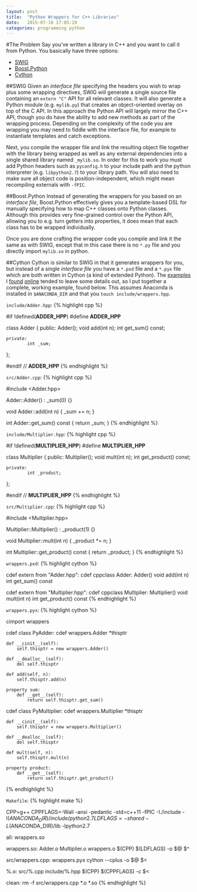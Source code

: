 ```yaml
---
layout: post
title:  "Python Wrappers for C++ Libraries"
date:   2015-07-18 17:05:19
categories: programming python
---
```

#The Problem
Say you've written a library in C++ and you want to call it from Python. You basically have three options:

* [SWIG](http://swig.org)
* [Boost.Python](http://www.boost.org/doc/libs/1_58_0/libs/python/doc/)
* [Cython](http://cython.org/)

##SWIG
Given an *interface file* specifying the headers you wish to wrap plus some wrapping directives, SWIG will generate a single source file containing an `extern "C"` API for all relevant classes. It will also generate a Python module (e.g. `mylib.py`) that creates an object-oriented overlay on top of the C API. In this approach the Python API will largely mirror the C++ API, though you do have the ability to add new methods as part of the wrapping process. Depending on the complexity of the code you are wrapping you may need to fiddle with the interface file, for example to instantiate templates and catch exceptions.

Next, you compile the wrapper file and link the resulting object file together with the library being wrapped as well as any external dependencies into a single shared library named `_mylib.so`. In order for this to work you must add Python headers such as `pyconfig.h` to your include path and the python interpreter (e.g. `libpython2.7`) to your library path. You will also need to make sure all object code is position-independent, which might mean recompiling externals with `-fPIC`.

##Boost.Python
Instead of generating the wrappers for you based on an *interface file*, Boost.Python effectively gives you a template-based DSL for manually specifying how to map C++ classes onto Python classes. Although this provides very fine-grained control over the Python API, allowing you to e.g. turn getters into properties, it does mean that each class has to be wrapped individually.

Once you are done crafting the wrapper code you compile and link it the same as with SWIG, except that in this case there is no `*.py` file and you directly import `mylib.so` in python.

##Cython
Cython is similar to SWIG in that it generates wrappers for you, but instead of a single *interface file* you have a `*.pxd` file and a `*.pyx` file which are both written in Cython (a kind of extended Python). The [examples](http://docs.cython.org/src/userguide/wrapping_CPlusPlus.html) I [found](http://blog.perrygeo.net/2008/04/19/a-quick-cython-introduction/) [online](https://github.com/cython/cython/wiki/WrappingSetOfCppClasses) tended to leave some details out, so I put together a complete, working example, found below. This assumes Anaconda is installed in `$ANACONDA_DIR` and that you `touch include/wrappers.hpp`.

`include/Adder.hpp`:
{% highlight cpp %}

#if !defined(__ADDER_HPP__)
#define __ADDER_HPP__

class Adder
{
    public:
            Adder();
            void add(int n);
            int get_sum() const;

    private:
            int _sum;
};

#endif // __ADDER_HPP__
{% endhighlight %}

`src/Adder.cpp`:
{% highlight cpp %}

#include <Adder.hpp>

Adder::Adder()
  : _sum(0)
{}

void 
Adder::add(int n)
{
    _sum += n;
}

int 
Adder::get_sum() const
{
    return _sum;
}
{% endhighlight %}

`include/Multiplier.hpp`:
{% highlight cpp %}

#if !defined(__MULTIPLIER_HPP__)
#define __MULTIPLIER_HPP__

class Multiplier
{
    public:
            Multiplier();
            void mult(int n);
            int get_product() const;

    private:
            int _product;
};

#endif // __MULTIPLIER_HPP__
{% endhighlight %}

`src/Multiplier.cpp`:
{% highlight cpp %}

#include <Multiplier.hpp>

Multiplier::Multiplier()
  : _product(1)
{}

void 
Multiplier::mult(int n)
{
    _product *= n;
}

int 
Multiplier::get_product() const
{
    return _product;
}
{% endhighlight %}

`wrappers.pxd`:
{% highlight cython %}

cdef extern from "Adder.hpp":
    cdef cppclass Adder:
        Adder()
        void add(int n)
        int get_sum() const

cdef extern from "Multiplier.hpp":
    cdef cppclass Multiplier:
        Multiplier()
        void mult(int n)
        int get_product() const
{% endhighlight %}

`wrappers.pyx`:
{% highlight cython %}

cimport wrappers

cdef class PyAdder:
    cdef wrappers.Adder *thisptr

    def __cinit__(self):
        self.thisptr = new wrappers.Adder()

    def __dealloc__(self):
        del self.thisptr

    def add(self, n):
        self.thisptr.add(n)

    property sum:
        def __get__(self):
            return self.thisptr.get_sum()

cdef class PyMultiplier:
    cdef wrappers.Multiplier *thisptr

    def __cinit__(self):
        self.thisptr = new wrappers.Multiplier()

    def __dealloc__(self):
        del self.thisptr

    def mult(self, n):
        self.thisptr.mult(n)

    property product:
        def __get__(self):
            return self.thisptr.get_product()
{% endhighlight %}

`Makefile`:
{% highlight make %}

CPP=g++
CPPFLAGS=-Wall -ansi -pedantic -std=c++11 -fPIC -I./include -I$(ANACONDA_DIR)/include/python2.7
LDFLAGS=-shared -L$(ANACONDA_DIR)/lib -lpython2.7

all: wrappers.so

wrappers.so: Adder.o Multiplier.o wrappers.o
    $(CPP) $(LDFLAGS) -o $@ $^

src/wrappers.cpp: wrappers.pyx
    cython --cplus -o $@ $<

%.o: src/%.cpp include/%.hpp
    $(CPP) $(CPPFLAGS) -c $<

clean:
    rm -f src/wrappers.cpp *.o *.so
{% endhighlight %}
